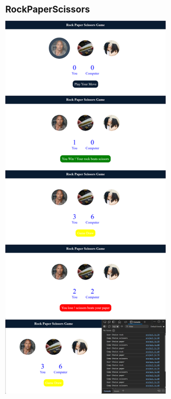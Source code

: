 ﻿# RockPaperScissors
<html>
  <body>
    <div>
        <img src="./images/interface.png" alt="">
        <img src="./images/win.png" alt="">
        <img src="./images/draw.png" alt="">
        <img src="./images/lose.png" alt="">
        <img src="./images/console.png" alt="">
    </div>
  </body>
</html>
